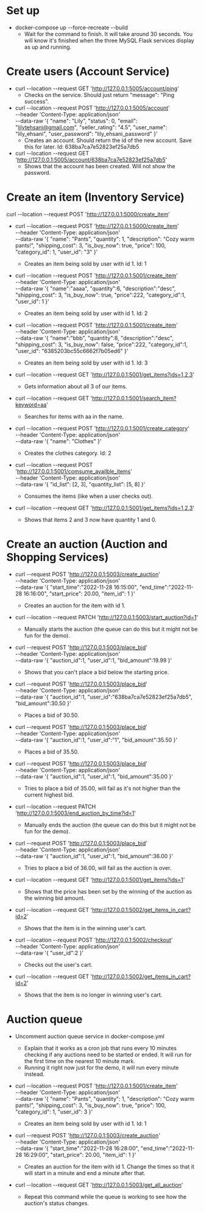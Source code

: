 # Set up

- docker-compose up --force-recreate --build
  - Wait for the command to finish. It will take around 30 seconds. You will know it's finished when the three MySQL Flask services display as up and running.

# Create users (Account Service)

- curl --location --request GET 'http://127.0.0.1:5005/account/ping'
  - Checks on the service. Should just return "message": "Ping success".
- curl --location --request POST 'http://127.0.0.1:5005/account' \
  --header 'Content-Type: application/json' \
  --data-raw '{
  "name": "Lily",
  "status": 0,
  "email": "lilytehsani@gmail.com",
  "seller_rating": "4.5",
  "user_name": "lily_ehsani",
  "user_password": "lily_ehsani_password"
  }'
  - Creates an account. Should return the id of the new account. Save this for later. Id: 638ba7ca7e52823ef25a7db5
- curl --location --request GET 'http://127.0.0.1:5005/account/638ba7ca7e52823ef25a7db5'
  - Shows that the account has been created. Will not show the password.

# Create an item (Inventory Service)

curl --location --request POST 'http://127.0.0.1:5000/create_item'

- curl --location --request POST 'http://127.0.0.1:5000/create_item' \
   --header 'Content-Type: application/json' \
   --data-raw '{
  "name": "Pants",
  "quantity": 1,
  "description": "Cozy warm pants!",
  "shipping_cost": 3,
  "is_buy_now": true,
  "price": 100,
  "category_id": 1,
  "user_id": "3"
  }'
  - Creates an item being sold by user with id 1. Id: 1
- curl --location --request POST 'http://127.0.0.1:5001/create_item' \
  --header 'Content-Type: application/json' \
  --data-raw '{
  "name":"aaaa",
  "quantity":6,
  "description":"desc",
  "shipping_cost": 3,
  "is_buy_now": true,
  "price":222,
  "category_id":1,
  "user_id": 1
  }'
  - Creates an item being sold by user with id 1. Id: 2
- curl --location --request POST 'http://127.0.0.1:5001/create_item' \
  --header 'Content-Type: application/json' \
  --data-raw '{
  "name":"bbb",
  "quantity":8,
  "description":"desc",
  "shipping_cost": 3,
  "is_buy_now": false,
  "price":222,
  "category_id":1,
  "user_id": "6385203bc55c6662f7b05ed6"
  }'

  - Creates an item being sold by user with id 1. Id: 3

- curl --location --request GET 'http://127.0.0.1:5001/get_items?ids=1,2,3'

  - Gets information about all 3 of our items.

- curl --location --request GET 'http://127.0.0.1:5001/search_item?keyword=aa'

  - Searches for items with aa in the name.

- curl --location --request POST 'http://127.0.0.1:5001/create_category' \
  --header 'Content-Type: application/json' \
  --data-raw '{
  "name": "Clothes"
  }'

  - Creates the clothes category. Id: 2

- curl --location --request POST 'http://127.0.0.1:5001/comsume_availble_items' \
   --header 'Content-Type: application/json' \
   --data-raw '{
  "id_list": [2, 3],
  "quantity_list": [5, 8]
  }'

  - Consumes the items (like when a user checks out).

- curl --location --request GET 'http://127.0.0.1:5001/get_items?ids=1,2,3'
  - Shows that items 2 and 3 now have quantity 1 and 0.

# Create an auction (Auction and Shopping Services)

- curl --request POST 'http://127.0.0.1:5003/create_auction' \
   --header 'Content-Type: application/json' \
   --data-raw '{
  "start_time":"2022-11-28 16:15:00",
  "end_time":"2022-11-28 16:16:00",
  "start_price": 20.00,
  "item_id": 1
  }'

  - Creates an auction for the item with id 1.

- curl --location --request PATCH 'http://127.0.0.1:5003/start_auction?id=1'

  - Manually starts the auction (the queue can do this but it might not be fun for the demo).

- curl --request POST 'http://127.0.0.1:5003/place_bid' \
   --header 'Content-Type: application/json' \
   --data-raw '{
  "auction_id":1,
  "user_id":1,
  "bid_amount":19.99
  }'

  - Shows that you can't place a bid below the starting price.

- curl --request POST 'http://127.0.0.1:5003/place_bid' \
   --header 'Content-Type: application/json' \
   --data-raw '{
  "auction_id":1,
  "user_id":"638ba7ca7e52823ef25a7db5",
  "bid_amount":30.50
  }'

  - Places a bid of 30.50.

- curl --request POST 'http://127.0.0.1:5003/place_bid' \
  --header 'Content-Type: application/json' \
  --data-raw '{
  "auction_id":1,
  "user_id":"1",
  "bid_amount":35.50
  }'

  - Places a bid of 35.50.

- curl --request POST 'http://127.0.0.1:5003/place_bid' \
   --header 'Content-Type: application/json' \
   --data-raw '{
  "auction_id":1,
  "user_id":1,
  "bid_amount":35.00
  }'

  - Tries to place a bid of 35.00, will fail as it's not higher than the current highest bid.

- curl --location --request PATCH 'http://127.0.0.1:5003/end_auction_by_time?id=1'

  - Manually ends the auction (the queue can do this but it might not be fun for the demo).

- curl --request POST 'http://127.0.0.1:5003/place_bid' \
   --header 'Content-Type: application/json' \
   --data-raw '{
  "auction_id":1,
  "user_id":1,
  "bid_amount":36.00
  }'

  - Tries to place a bid of 36.00, will fail as the auction is over.

- curl --location --request GET 'http://127.0.0.1:5001/get_items?ids=1'

  - Shows that the price has been set by the winning of the auction as the winning bid amount.

- curl --location --request GET 'http://127.0.0.1:5002/get_items_in_cart?id=2'

  - Shows that the item is in the winning user's cart.

- curl --location --request POST 'http://127.0.0.1:5002/checkout' \
   --header 'Content-Type: application/json' \
   --data-raw '{
  "user_id":2
  }'

  - Checks out the user's cart.

- curl --location --request GET 'http://127.0.0.1:5002/get_items_in_cart?id=2'
  - Shows that the item is no longer in winning user's cart.

# Auction queue

- Uncomment auction queue service in docker-compose.yml

  - Explain that it works as a cron job that runs every 10 minutes checking if any auctions need to be started or ended. It will run for the first time on the nearest 10 minute mark.
  - Running it right now just for the demo, it will run every minute instead.

- curl --location --request POST 'http://127.0.0.1:5001/create_item' \
   --header 'Content-Type: application/json' \
   --data-raw '{
  "name": "Pants",
  "quantity": 1,
  "description": "Cozy warm pants!",
  "shipping_cost": 3,
  "is_buy_now": true,
  "price": 100,
  "category_id": 1,
  "user_id": 3
  }'

  - Creates an item being sold by user with id 1. Id: 1

- curl --request POST 'http://127.0.0.1:5003/create_auction' \
   --header 'Content-Type: application/json' \
   --data-raw '{
  "start_time":"2022-11-28 16:28:00",
  "end_time":"2022-11-28 16:29:00",
  "start_price": 20.00,
  "item_id": 1
  }'

  - Creates an auction for the item with id 1. Change the times so that it will start in a minute and end a minute after that.

- curl --location --request GET 'http://127.0.0.1:5003/get_all_auction'
  - Repeat this command while the queue is working to see how the auction's status changes.
